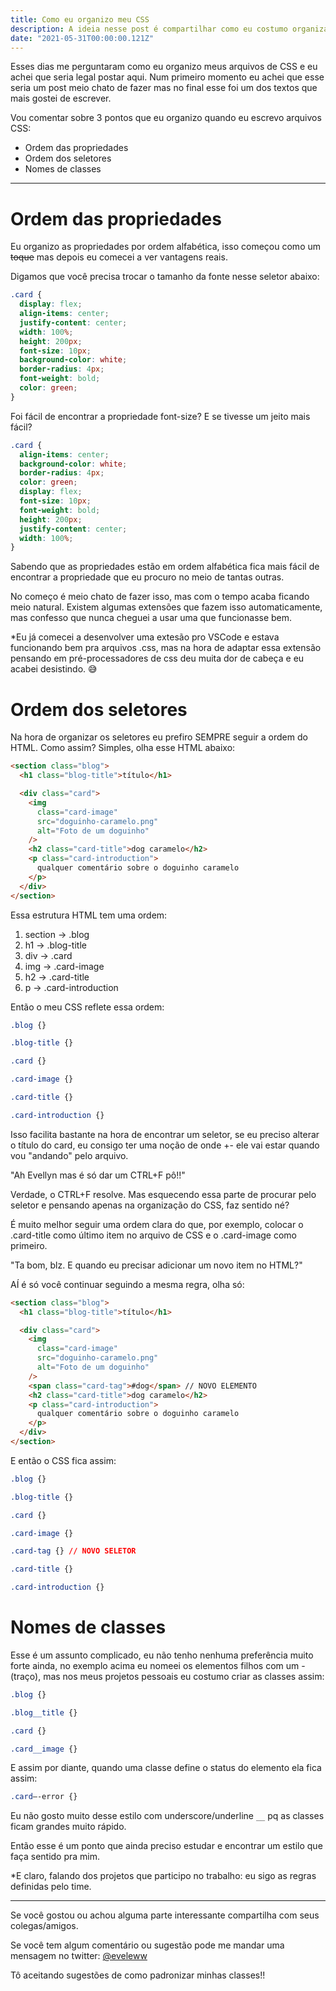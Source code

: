 ```yaml
---
title: Como eu organizo meu CSS
description: A ideia nesse post é compartilhar como eu costumo organizar arquivos de estilo
date: "2021-05-31T00:00:00.121Z"
---
```


Esses dias me perguntaram como eu organizo meus arquivos de CSS e eu achei que seria legal postar aqui. Num primeiro momento eu achei que esse seria um post meio chato de fazer mas no final esse foi um dos textos que mais gostei de escrever.

Vou comentar sobre 3 pontos que eu organizo quando eu escrevo arquivos CSS:

- Ordem das propriedades
- Ordem dos seletores
- Nomes de classes

---

# Ordem das propriedades

Eu organizo as propriedades por ordem alfabética, isso começou como um ~~toque~~ mas depois eu comecei a ver vantagens reais.

Digamos que você precisa trocar o tamanho da fonte nesse seletor abaixo:

```css
.card {
  display: flex;
  align-items: center;
  justify-content: center;
  width: 100%;
  height: 200px;
  font-size: 10px;
  background-color: white;
  border-radius: 4px;
  font-weight: bold;
  color: green;
}
```

Foi fácil de encontrar a propriedade font-size? E se tivesse um jeito mais fácil?

```css
.card {
  align-items: center;
  background-color: white;
  border-radius: 4px;
  color: green;
  display: flex;
  font-size: 10px;
  font-weight: bold;
  height: 200px;
  justify-content: center;
  width: 100%;
}
```

Sabendo que as propriedades estão em ordem alfabética fica mais fácil de encontrar a propriedade que eu procuro no meio de tantas outras.

No começo é meio chato de fazer isso, mas com o tempo acaba ficando meio natural. Existem algumas extensões que fazem isso automaticamente, mas confesso que nunca cheguei a usar uma que funcionasse bem.

\*Eu já comecei a desenvolver uma extesão pro VSCode e estava funcionando bem pra arquivos .css, mas na hora de adaptar essa extensão pensando em pré-processadores de css deu muita dor de cabeça e eu acabei desistindo. 😅

# Ordem dos seletores

Na hora de organizar os seletores eu prefiro SEMPRE seguir a ordem do HTML. Como assim? Simples, olha esse HTML abaixo:

```html
<section class="blog">
  <h1 class="blog-title">título</h1>

  <div class="card">
    <img
      class="card-image"
      src="doguinho-caramelo.png"
      alt="Foto de um doguinho"
    />
    <h2 class="card-title">dog caramelo</h2>
    <p class="card-introduction">
      qualquer comentário sobre o doguinho caramelo
    </p>
  </div>
</section>
```

Essa estrutura HTML tem uma ordem:

1. section → .blog
2. h1 → .blog-title
3. div → .card
4. img → .card-image
5. h2 → .card-title
6. p → .card-introduction

Então o meu CSS reflete essa ordem:

```css
.blog {}

.blog-title {}

.card {}

.card-image {}

.card-title {}

.card-introduction {}
```

Isso facilita bastante na hora de encontrar um seletor, se eu preciso alterar o título do card, eu consigo ter uma noção de onde +- ele vai estar quando vou "andando" pelo arquivo.

"Ah Evellyn mas é só dar um CTRL+F pô!!"

Verdade, o CTRL+F resolve. Mas esquecendo essa parte de procurar pelo seletor e pensando apenas na organização do CSS, faz sentido né?

É muito melhor seguir uma ordem clara do que, por exemplo, colocar o .card-title como último item no arquivo de CSS e o .card-image como primeiro.

"Ta bom, blz. E quando eu precisar adicionar um novo item no HTML?"

AÍ é só você continuar seguindo a mesma regra, olha só:

```html
<section class="blog">
  <h1 class="blog-title">título</h1>

  <div class="card">
    <img
      class="card-image"
      src="doguinho-caramelo.png"
      alt="Foto de um doguinho"
    />
    <span class="card-tag">#dog</span> // NOVO ELEMENTO
    <h2 class="card-title">dog caramelo</h2>
    <p class="card-introduction">
      qualquer comentário sobre o doguinho caramelo
    </p>
  </div>
</section>
```

E então o CSS fica assim:

```css
.blog {}

.blog-title {}

.card {}

.card-image {}

.card-tag {} // NOVO SELETOR

.card-title {}

.card-introduction {}
```

# Nomes de classes

Esse é um assunto complicado, eu não tenho nenhuma preferência muito forte ainda, no exemplo acima eu nomeei os elementos filhos com um - (traço), mas nos meus projetos pessoais eu costumo criar as classes assim:

```css
.blog {}

.blog__title {}

.card {}

.card__image {}
```

E assim por diante, quando uma classe define o status do elemento ela fica assim:

```css
.card—-error {}
```

Eu não gosto muito desse estilo com underscore/underline `__` pq as classes ficam grandes muito rápido.

Então esse é um ponto que ainda preciso estudar e encontrar um estilo que faça sentido pra mim.

\*E claro, falando dos projetos que participo no trabalho: eu sigo as regras definidas pelo time.

---

Se você gostou ou achou alguma parte interessante compartilha com seus colegas/amigos.

Se você tem algum comentário ou sugestão pode me mandar uma mensagem no twitter: [@eveleww](https://twitter.com/eveleww)

Tô aceitando sugestões de como padronizar minhas classes!!
